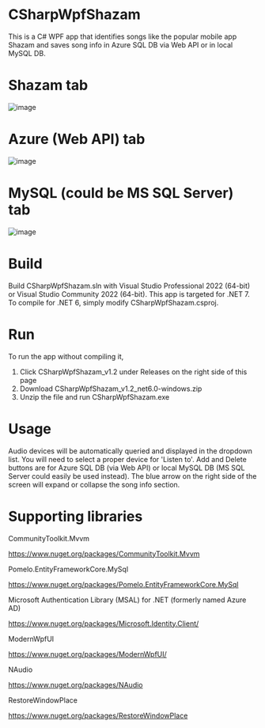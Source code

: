 # CSharpWpfShazam
This is a C# WPF app that identifies songs like the popular mobile app Shazam and saves song info in Azure SQL DB via Web API or in local MySQL DB.

# Shazam tab
![image](https://github.com/psun247/CSharpWpfShazam/assets/31531761/014e1450-94ab-4ea9-99ea-b9ada5da0d1b)

# Azure (Web API) tab
![image](https://github.com/psun247/CSharpWpfShazam/assets/31531761/74e29665-d048-4b66-a3e1-763eac83026e)

# MySQL (could be MS SQL Server) tab
![image](https://github.com/psun247/CSharpWpfShazam/assets/31531761/1ff3a4bb-dfbf-4db8-9c9b-ab04ed575198)

# Build
Build CSharpWpfShazam.sln with Visual Studio Professional 2022 (64-bit) or Visual Studio Community 2022 (64-bit).  This app is targeted for .NET 7. To compile for .NET 6, simply modify CSharpWpfShazam.csproj.

# Run
To run the app without compiling it,
1. Click CSharpWpfShazam_v1.2 under Releases on the right side of this page
2. Download CSharpWpfShazam_v1.2_net6.0-windows.zip
3. Unzip the file and run CSharpWpfShazam.exe

# Usage
Audio devices will be automatically queried and displayed in the dropdown list.  You will need to select a proper device for 'Listen to'.  Add and Delete buttons are for Azure SQL DB (via Web API) or local MySQL DB (MS SQL Server could easily be used instead). The blue arrow on the right side of the screen will expand or collapse the song info section.

# Supporting libraries
CommunityToolkit.Mvvm
 
https://www.nuget.org/packages/CommunityToolkit.Mvvm

Pomelo.EntityFrameworkCore.MySql

https://www.nuget.org/packages/Pomelo.EntityFrameworkCore.MySql

Microsoft Authentication Library (MSAL) for .NET (formerly named Azure AD)

https://www.nuget.org/packages/Microsoft.Identity.Client/
 
ModernWpfUI
 
https://www.nuget.org/packages/ModernWpfUI/

NAudio

https://www.nuget.org/packages/NAudio
 
RestoreWindowPlace

https://www.nuget.org/packages/RestoreWindowPlace
